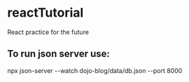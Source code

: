 # reactTutorial
React practice for the future

## To run json server use:
npx json-server --watch dojo-blog/data/db.json --port 8000
